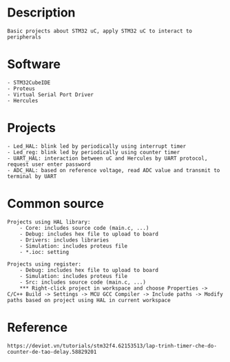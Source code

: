 # Description
    Basic projects about STM32 uC, apply STM32 uC to interact to peripherals

# Software
    - STM32CubeIDE
    - Proteus
    - Virtual Serial Port Driver
    - Hercules

# Projects
    - Led_HAL: blink led by periodically using interrupt timer
    - Led_reg: blink led by periodically using counter timer
    - UART_HAL: interaction between uC and Hercules by UART protocol, request user enter password
    - ADC_HAL: based on reference voltage, read ADC value and transmit to terminal by UART

# Common source
    Projects using HAL library:
        - Core: includes source code (main.c, ...) 
        - Debug: includes hex file to upload to board
        - Drivers: includes libraries
        - Simulation: includes proteus file
        - *.ioc: setting

    Projects using register:
        - Debug: includes hex file to upload to board
        - Simulation: includes proteus file
        - Src: includes source code (main.c, ...)
        *** Right-click project in workspace and choose Properties -> C/C++ Build -> Settings -> MCU GCC Compiler -> Include paths -> Modify paths based on project using HAL in current workspace 

# Reference
    https://deviot.vn/tutorials/stm32f4.62153513/lap-trinh-timer-che-do-counter-de-tao-delay.58829201